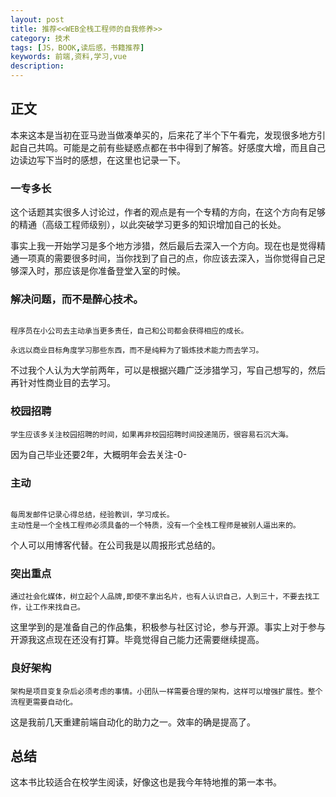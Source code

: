 ```yaml
---
layout: post
title: 推荐<<WEB全栈工程师的自我修养>>
category: 技术
tags: [JS，BOOK,读后感，书籍推荐]
keywords: 前端,资料,学习,vue
description: 
---
```


## 正文
本来这本是当初在亚马逊当做凑单买的，后来花了半个下午看完，发现很多地方引起自己共鸣。可能是之前有些疑惑点都在书中得到了解答。好感度大增，而且自己边读边写下当时的感想，在这里也记录一下。

### 一专多长
这个话题其实很多人讨论过，作者的观点是有一个专精的方向，在这个方向有足够的精通（高级工程师级别），以此突破学习更多的知识增加自己的长处。

事实上我一开始学习是多个地方涉猎，然后最后去深入一个方向。现在也是觉得精通一项真的需要很多时间，当你找到了自己的点，你应该去深入，当你觉得自己足够深入时，那应该是你准备登堂入室的时候。

### 解决问题，而不是醉心技术。

```

程序员在小公司去主动承当更多责任，自己和公司都会获得相应的成长。

永远以商业目标角度学习那些东西，而不是纯粹为了锻炼技术能力而去学习。

```

不过我个人认为大学前两年，可以是根据兴趣广泛涉猎学习，写自己想写的，然后再针对性商业目的去学习。

### 校园招聘

```
学生应该多关注校园招聘的时间，如果再非校园招聘时间投递简历，很容易石沉大海。
```

因为自己毕业还要2年，大概明年会去关注-0-

### 主动

```

每周发邮件记录心得总结，经验教训，学习成长。
主动性是一个全栈工程师必须具备的一个特质，没有一个全栈工程师是被别人逼出来的。

```

个人可以用博客代替。在公司我是以周报形式总结的。

### 突出重点

```
通过社会化媒体，树立起个人品牌,即使不拿出名片，也有人认识自己，人到三十，不要去找工作，让工作来找自己。

```

这里学到的是准备自己的作品集，积极参与社区讨论，参与开源。事实上对于参与开源我这点现在还没有打算。毕竟觉得自己能力还需要继续提高。

### 良好架构

```
架构是项目变复杂后必须考虑的事情。小团队一样需要合理的架构，这样可以增强扩展性。整个流程更需要自动化。
```

这是我前几天重建前端自动化的助力之一。效率的确是提高了。

## 总结

这本书比较适合在校学生阅读，好像这也是我今年特地推的第一本书。


